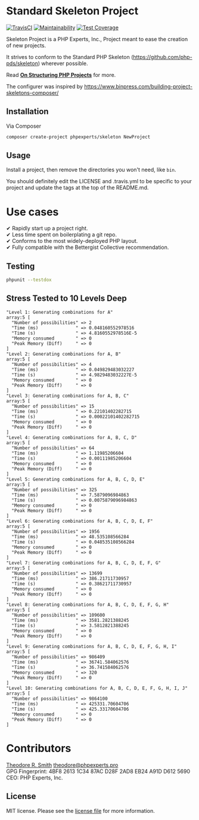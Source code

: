 # Standard Skeleton Project

[![TravisCI](https://travis-ci.org/phpexpertsinc/skeleton.svg?branch=master)](https://travis-ci.org/phpexpertsinc/skeleton)
[![Maintainability](https://api.codeclimate.com/v1/badges/503cba0c53eb262c947a/maintainability)](https://codeclimate.com/github/phpexpertsinc/SimpleDTO/maintainability)
[![Test Coverage](https://api.codeclimate.com/v1/badges/503cba0c53eb262c947a/test_coverage)](https://codeclimate.com/github/phpexpertsinc/SimpleDTO/test_coverage)

Skeleton Project is a PHP Experts, Inc., Project meant to ease the creation of new projects.

It strives to conform to the Standard PHP Skeleton (https://github.com/php-pds/skeleton) wherever possible.

Read [**On Structuring PHP Projects**](https://blog.nikolaposa.in.rs/2017/01/16/on-structuring-php-projects/)
for more.

The configurer was inspired by https://www.binpress.com/building-project-skeletons-composer/

## Installation

Via Composer

```bash
composer create-project phpexperts/skeleton NewProject
```

## Usage

Install a project, then remove the directories you won't need, like `bin`.

You should definitely edit the LICENSE and .travis.yml to be specific to your 
project and update the tags at the top of the README.md.

# Use cases

 ✔ Rapidly start up a project right.  
 ✔ Less time spent on boilerplating a git repo.  
 ✔ Conforms to the most widely-deployed PHP layout.  
 ✔ Fully compatible with the Bettergist Collective recommendation.  

## Testing

```bash
phpunit --testdox
```

## Stress Tested to 10 Levels Deep
```$xslt
"Level 1: Generating combinations for A"
array:5 [
  "Number of possibilities" => 2
  "Time (ms)              " => 0.048160552978516
  "Time (s)               " => 4.8160552978516E-5
  "Memory consumed        " => 0
  "Peak Memory (Diff)     " => 0
]
"Level 2: Generating combinations for A, B"
array:5 [
  "Number of possibilities" => 4
  "Time (ms)              " => 0.049829483032227
  "Time (s)               " => 4.9829483032227E-5
  "Memory consumed        " => 0
  "Peak Memory (Diff)     " => 0
]
"Level 3: Generating combinations for A, B, C"
array:5 [
  "Number of possibilities" => 15
  "Time (ms)              " => 0.22101402282715
  "Time (s)               " => 0.00022101402282715
  "Memory consumed        " => 0
  "Peak Memory (Diff)     " => 0
]
"Level 4: Generating combinations for A, B, C, D"
array:5 [
  "Number of possibilities" => 64
  "Time (ms)              " => 1.11985206604
  "Time (s)               " => 0.00111985206604
  "Memory consumed        " => 0
  "Peak Memory (Diff)     " => 0
]
"Level 5: Generating combinations for A, B, C, D, E"
array:5 [
  "Number of possibilities" => 325
  "Time (ms)              " => 7.5879096984863
  "Time (s)               " => 0.0075879096984863
  "Memory consumed        " => 0
  "Peak Memory (Diff)     " => 0
]
"Level 6: Generating combinations for A, B, C, D, E, F"
array:5 [
  "Number of possibilities" => 1956
  "Time (ms)              " => 48.535108566284
  "Time (s)               " => 0.048535108566284
  "Memory consumed        " => 0
  "Peak Memory (Diff)     " => 0
]
"Level 7: Generating combinations for A, B, C, D, E, F, G"
array:5 [
  "Number of possibilities" => 13699
  "Time (ms)              " => 386.21711730957
  "Time (s)               " => 0.38621711730957
  "Memory consumed        " => 0
  "Peak Memory (Diff)     " => 0
]
"Level 8: Generating combinations for A, B, C, D, E, F, G, H"
array:5 [
  "Number of possibilities" => 109600
  "Time (ms)              " => 3581.2821388245
  "Time (s)               " => 3.5812821388245
  "Memory consumed        " => 0
  "Peak Memory (Diff)     " => 0
]
"Level 9: Generating combinations for A, B, C, D, E, F, G, H, I"
array:5 [
  "Number of possibilities" => 986409
  "Time (ms)              " => 36741.584062576
  "Time (s)               " => 36.741584062576
  "Memory consumed        " => 320
  "Peak Memory (Diff)     " => 0
]
"Level 10: Generating combinations for A, B, C, D, E, F, G, H, I, J"
array:5 [
  "Number of possibilities" => 9864100
  "Time (ms)              " => 425331.70604706
  "Time (s)               " => 425.33170604706
  "Memory consumed        " => 0
  "Peak Memory (Diff)     " => 0
]
```

# Contributors

[Theodore R. Smith](https://www.phpexperts.pro/]) <theodore@phpexperts.pro>  
GPG Fingerprint: 4BF8 2613 1C34 87AC D28F  2AD8 EB24 A91D D612 5690  
CEO: PHP Experts, Inc.

## License

MIT license. Please see the [license file](LICENSE) for more information.

